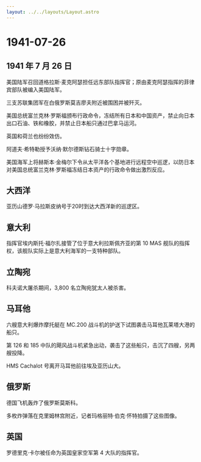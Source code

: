 ```yaml
---
layout: ../../layouts/Layout.astro
---
```


# 1941-07-26

## 1941 年 7 月 26 日

美国陆军召回道格拉斯·麦克阿瑟担任远东部队指挥官；原由麦克阿瑟指挥的菲律宾部队被编入美国陆军。

三支苏联集团军在白俄罗斯莫吉廖夫附近被围困并被歼灭。

美国总统富兰克林·罗斯福颁布行政命令，冻结所有日本和中国资产，禁止向日本出口石油、铁和橡胶，并禁止日本船只通过巴拿马运河。

英国和荷兰也纷纷效仿。

阿道夫·希特勒授予沃纳·默尔德斯钻石骑士十字勋章。

美国海军上将赫斯本·金梅尔下令从太平洋各个基地进行远程空中巡逻，以防日本对美国总统富兰克林·罗斯福冻结日本资产的行政命令做出激烈反应。

## 大西洋

亚历山德罗·马拉斯皮纳号于20时到达大西洋新的巡逻区。

## 意大利

指挥官埃内斯托·福尔扎接管了位于意大利拉斯佩齐亚的第 10 MAS
舰队的指挥权，该舰队实际上是意大利海军的一支特种部队。

## 立陶宛

科夫诺大屠杀期间，3,800 名立陶宛犹太人被杀害。

## 马耳他

六艘意大利爆炸摩托艇在 MC.200
战斗机的护送下试图袭击马耳他瓦莱塔大港的船只。

第 126 和 185
中队的飓风战斗机紧急出动，袭击了这些船只，击沉了四艘，另两艘投降。

HMS Cachalot 号离开马耳他前往埃及亚历山大。

## 俄罗斯

德国飞机轰炸了俄罗斯莫斯科。

多枚炸弹落在克里姆林宫附近，记者玛格丽特·伯克·怀特拍摄了这些图像。

## 英国

罗德里克·卡尔被任命为英国皇家空军第 4 大队的指挥官。